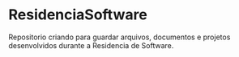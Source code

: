 # ResidenciaSoftware

Repositorio criando para guardar arquivos, documentos e projetos desenvolvidos durante a Residencia de Software.
